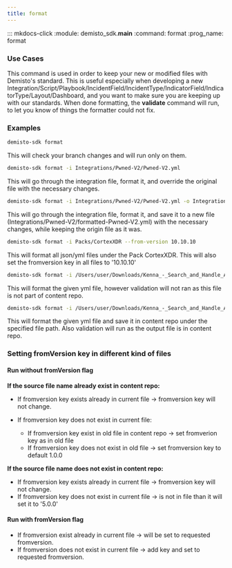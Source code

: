 ```yaml
---
title: format
---
```


::: mkdocs-click
    :module: demisto_sdk.__main__
    :command: format
    :prog_name: format

### Use Cases

This command is used in order to keep your new or modified files with Demisto's standard. This is useful especially
when developing a new Integration/Script/Playbook/IncidentField/IncidentType/IndicatorField/IndicatorType/Layout/Dashboard,
and you want to make sure you are keeping up with our standards.
When done formatting, the **validate** command will run, to let you know of things the formatter could not fix.

### Examples

```bash
demisto-sdk format
```

This will check your branch changes and will run only on them.

```bash
demisto-sdk format -i Integrations/Pwned-V2/Pwned-V2.yml
```

This will go through the integration file, format it, and override the original file with the necessary changes.

```bash
demisto-sdk format -i Integrations/Pwned-V2/Pwned-V2.yml -o Integrations/Pwned-V2/formatted-Pwned-V2.yml
```

This will go through the integration file, format it, and save it to a new file
(Integrations/Pwned-V2/formatted-Pwned-V2.yml) with the necessary changes, while keeping the origin file as it was.

```bash
demisto-sdk format -i Packs/CortexXDR --from-version 10.10.10
```

This will format all json/yml files under the Pack CortexXDR.
This will also set the fromversion key in all files to '10.10.10'

```bash
demisto-sdk format -i /Users/user/Downloads/Kenna_-_Search_and_Handle_Asset_Vulnerabilities.yml
```

This will format the given yml file, however validation will not ran as this file is not part of content repo.

```bash
demisto-sdk format -i /Users/user/Downloads/Kenna_-_Search_and_Handle_Asset_Vulnerabilities.yml -o Integrations/Kenna_-_Search_and_Handle_Asset_Vulnerabilities.yml
```

This will format the given yml file and save it in content repo under the specified file path.
Also validation will run as the output file is in content repo.

### Setting fromVersion key in different kind of files

#### Run without fromVersion flag

**If the source file name already exist in content repo:**

* If fromversion key exists already in current file -> fromversion key will not change.

* If fromversion key does not exist in current file:
  * If fromversion key exist in old file in content repo -> set fromverion key as in old file
  * If fromversion key does not exist in old file -> set fromversion key to default 1.0.0

**If the source file name does not exist in content repo:**

* If fromversion key exists already in current file -> fromversion key will not change.
* If fromversion key does not exist in current file -> is not in file than it will set it to '5.0.0'

#### Run with fromVersion flag

* If fromversion exist already in current file -> will be set to requested fromversion.
* If fromversion does not exist in current file -> add key and set to requested fromversion.
